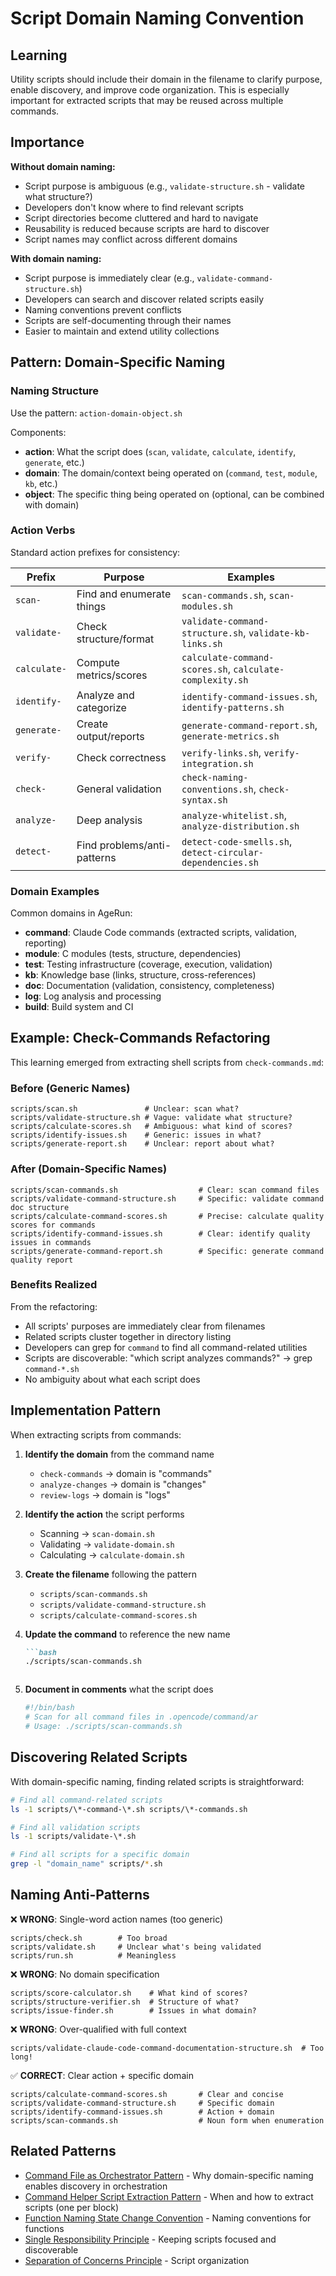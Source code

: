 # Script Domain Naming Convention

## Learning

Utility scripts should include their domain in the filename to clarify purpose, enable discovery, and improve code organization. This is especially important for extracted scripts that may be reused across multiple commands.

## Importance

**Without domain naming:**
- Script purpose is ambiguous (e.g., `validate-structure.sh` - validate what structure?)
- Developers don't know where to find relevant scripts
- Script directories become cluttered and hard to navigate
- Reusability is reduced because scripts are hard to discover
- Script names may conflict across different domains

**With domain naming:**
- Script purpose is immediately clear (e.g., `validate-command-structure.sh`)
- Developers can search and discover related scripts easily
- Naming conventions prevent conflicts
- Scripts are self-documenting through their names
- Easier to maintain and extend utility collections

## Pattern: Domain-Specific Naming

### Naming Structure

Use the pattern: `action-domain-object.sh`

Components:
- **action**: What the script does (`scan`, `validate`, `calculate`, `identify`, `generate`, etc.)
- **domain**: The domain/context being operated on (`command`, `test`, `module`, `kb`, etc.)
- **object**: The specific thing being operated on (optional, can be combined with domain)

### Action Verbs

Standard action prefixes for consistency:

| Prefix | Purpose | Examples |
|--------|---------|----------|
| `scan-` | Find and enumerate things | `scan-commands.sh`, `scan-modules.sh` |
| `validate-` | Check structure/format | `validate-command-structure.sh`, `validate-kb-links.sh` |
| `calculate-` | Compute metrics/scores | `calculate-command-scores.sh`, `calculate-complexity.sh` |
| `identify-` | Analyze and categorize | `identify-command-issues.sh`, `identify-patterns.sh` |
| `generate-` | Create output/reports | `generate-command-report.sh`, `generate-metrics.sh` |
| `verify-` | Check correctness | `verify-links.sh`, `verify-integration.sh` |
| `check-` | General validation | `check-naming-conventions.sh`, `check-syntax.sh` |
| `analyze-` | Deep analysis | `analyze-whitelist.sh`, `analyze-distribution.sh` |
| `detect-` | Find problems/anti-patterns | `detect-code-smells.sh`, `detect-circular-dependencies.sh` |

### Domain Examples

Common domains in AgeRun:
- **command**: Claude Code commands (extracted scripts, validation, reporting)
- **module**: C modules (tests, structure, dependencies)
- **test**: Testing infrastructure (coverage, execution, validation)
- **kb**: Knowledge base (links, structure, cross-references)
- **doc**: Documentation (validation, consistency, completeness)
- **log**: Log analysis and processing
- **build**: Build system and CI

## Example: Check-Commands Refactoring

This learning emerged from extracting shell scripts from `check-commands.md`:

### Before (Generic Names)
```
scripts/scan.sh               # Unclear: scan what?
scripts/validate-structure.sh # Vague: validate what structure?
scripts/calculate-scores.sh   # Ambiguous: what kind of scores?
scripts/identify-issues.sh    # Generic: issues in what?
scripts/generate-report.sh    # Unclear: report about what?
```

### After (Domain-Specific Names)
```
scripts/scan-commands.sh                  # Clear: scan command files
scripts/validate-command-structure.sh     # Specific: validate command doc structure
scripts/calculate-command-scores.sh       # Precise: calculate quality scores for commands
scripts/identify-command-issues.sh        # Clear: identify quality issues in commands
scripts/generate-command-report.sh        # Specific: generate command quality report
```

### Benefits Realized

From the refactoring:
- All scripts' purposes are immediately clear from filenames
- Related scripts cluster together in directory listing
- Developers can grep for `command` to find all command-related utilities
- Scripts are discoverable: "which script analyzes commands?" → grep `command-*.sh`
- No ambiguity about what each script does

## Implementation Pattern

When extracting scripts from commands:

1. **Identify the domain** from the command name
   - `check-commands` → domain is "commands"
   - `analyze-changes` → domain is "changes"
   - `review-logs` → domain is "logs"

2. **Identify the action** the script performs
   - Scanning → `scan-domain.sh`
   - Validating → `validate-domain.sh`
   - Calculating → `calculate-domain.sh`

3. **Create the filename** following the pattern
   - `scripts/scan-commands.sh`
   - `scripts/validate-command-structure.sh`
   - `scripts/calculate-command-scores.sh`

4. **Update the command** to reference the new name
   ```markdown
   ```bash
   ./scripts/scan-commands.sh
   ```
   ```

5. **Document in comments** what the script does
   ```bash
   #!/bin/bash
   # Scan for all command files in .opencode/command/ar
   # Usage: ./scripts/scan-commands.sh
   ```

## Discovering Related Scripts

With domain-specific naming, finding related scripts is straightforward:

```bash
# Find all command-related scripts
ls -1 scripts/\*-command-\*.sh scripts/\*-commands.sh

# Find all validation scripts
ls -1 scripts/validate-\*.sh

# Find all scripts for a specific domain
grep -l "domain_name" scripts/*.sh
```

## Naming Anti-Patterns

❌ **WRONG**: Single-word action names (too generic)
```
scripts/check.sh        # Too broad
scripts/validate.sh     # Unclear what's being validated
scripts/run.sh          # Meaningless
```

❌ **WRONG**: No domain specification
```
scripts/score-calculator.sh    # What kind of scores?
scripts/structure-verifier.sh  # Structure of what?
scripts/issue-finder.sh        # Issues in what domain?
```

❌ **WRONG**: Over-qualified with full context
```
scripts/validate-claude-code-command-documentation-structure.sh  # Too long!
```

✅ **CORRECT**: Clear action + specific domain
```
scripts/calculate-command-scores.sh       # Clear and concise
scripts/validate-command-structure.sh     # Specific domain
scripts/identify-command-issues.sh        # Action + domain
scripts/scan-commands.sh                  # Noun form when enumeration
```

## Related Patterns

- [Command File as Orchestrator Pattern](command-orchestrator-pattern.md) - Why domain-specific naming enables discovery in orchestration
- [Command Helper Script Extraction Pattern](command-helper-script-extraction-pattern.md) - When and how to extract scripts (one per block)
- [Function Naming State Change Convention](function-naming-state-change-convention.md) - Naming conventions for functions
- [Single Responsibility Principle](single-responsibility-principle.md) - Keeping scripts focused and discoverable
- [Separation of Concerns Principle](separation-of-concerns-principle.md) - Script organization
